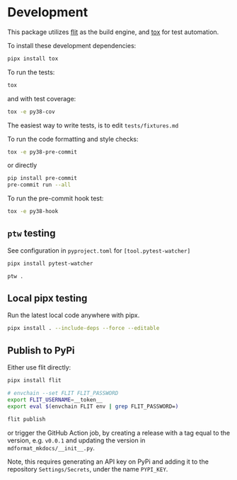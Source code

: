 # Development

This package utilizes [flit](https://flit.readthedocs.io) as the build engine, and [tox](https://tox.readthedocs.io) for test automation.

To install these development dependencies:

```bash
pipx install tox
```

To run the tests:

```bash
tox
```

and with test coverage:

```bash
tox -e py38-cov
```

The easiest way to write tests, is to edit `tests/fixtures.md`

To run the code formatting and style checks:

```bash
tox -e py38-pre-commit
```

or directly

```bash
pip install pre-commit
pre-commit run --all
```

To run the pre-commit hook test:

```bash
tox -e py38-hook
```

## `ptw` testing

See configuration in `pyproject.toml` for `[tool.pytest-watcher]`

```sh
pipx install pytest-watcher

ptw .
```

## Local pipx testing

Run the latest local code anywhere with pipx.

```sh
pipx install . --include-deps --force --editable
```

## Publish to PyPi

Either use flit directly:

```bash
pipx install flit

# envchain --set FLIT FLIT_PASSWORD
export FLIT_USERNAME=__token__
export eval $(envchain FLIT env | grep FLIT_PASSWORD=)

flit publish
```

or trigger the GitHub Action job, by creating a release with a tag equal to the version, e.g. `v0.0.1` and updating the version in `mdformat_mkdocs/__init__.py`.

Note, this requires generating an API key on PyPi and adding it to the repository `Settings/Secrets`, under the name `PYPI_KEY`.
